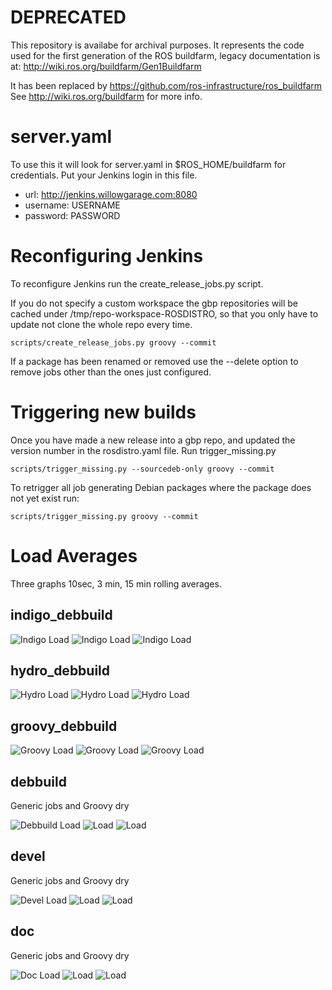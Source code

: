 DEPRECATED
==========

This repository is availabe for archival purposes.
It represents the code used for the first generation of the ROS buildfarm, legacy documentation is at: http://wiki.ros.org/buildfarm/Gen1Buildfarm

It has been replaced by https://github.com/ros-infrastructure/ros_buildfarm
See http://wiki.ros.org/buildfarm for more info.

server.yaml
===========

To use this it will look for server.yaml in $ROS_HOME/buildfarm for credentials.  Put your Jenkins login in this file.

 * url: http://jenkins.willowgarage.com:8080
 * username: USERNAME
 * password: PASSWORD

Reconfiguring Jenkins
=====================

To reconfigure Jenkins run the create_release_jobs.py script.

If you do not specify a custom workspace the gbp repositories will be cached under /tmp/repo-workspace-ROSDISTRO, so that you only have to update not clone the whole repo every time.

    scripts/create_release_jobs.py groovy --commit

If a package has been renamed or removed use the --delete option to remove jobs other than the ones just configured.

Triggering new builds
=====================

Once you have made a new release into a gbp repo, and updated the version number in the rosdistro.yaml file.  Run trigger_missing.py

    scripts/trigger_missing.py --sourcedeb-only groovy --commit

To retrigger all job generating Debian packages where the package does not yet exist run:

    scripts/trigger_missing.py groovy --commit


Load Averages
=============

Three graphs 10sec, 3 min, 15 min rolling averages.

indigo_debbuild
---------------

![Indigo Load](http://jenkins.ros.org/label/indigo_debbuild/loadStatistics/graph?type=sec10&width=280&height=200 "indigo_debbuild") ![Indigo Load](http://jenkins.ros.org/label/indigo_debbuild/loadStatistics/graph?type=min&width=280&height=200 "indigo_debbuild") ![Indigo Load](http://jenkins.ros.org/label/indigo_debbuild/loadStatistics/graph?type=hour&width=280&height=200 "indigo_debbuild") 

hydro_debbuild
--------------

![Hydro Load](http://jenkins.ros.org/label/hydro_debbuild/loadStatistics/graph?type=sec10&width=280&height=200 "hydro_debbuild") ![Hydro Load](http://jenkins.ros.org/label/hydro_debbuild/loadStatistics/graph?type=min&width=280&height=200 "hydro_debbuild") ![Hydro Load](http://jenkins.ros.org/label/hydro_debbuild/loadStatistics/graph?type=hour&width=280&height=200 "hydro_debbuild") 

groovy_debbuild
---------------

![Groovy Load](http://jenkins.ros.org/label/groovy_debbuild/loadStatistics/graph?type=sec10&width=280&height=200 "groovy_debbuild") ![Groovy Load](http://jenkins.ros.org/label/groovy_debbuild/loadStatistics/graph?type=min&width=280&height=200 "groovy_debbuild") ![Groovy Load](http://jenkins.ros.org/label/groovy_debbuild/loadStatistics/graph?type=hour&width=280&height=200 "groovy_debbuild") 

debbuild
--------

Generic jobs and Groovy dry

![Debbuild Load](http://jenkins.ros.org/label/debbuild/loadStatistics/graph?type=sec10&width=280&height=200 "debbuild") ![Load](http://jenkins.ros.org/label/debbuild/loadStatistics/graph?type=min&width=280&height=200 "debbuild") ![Load](http://jenkins.ros.org/label/debbuild/loadStatistics/graph?type=hour&width=280&height=200 "debbuild") 


devel
--------

Generic jobs and Groovy dry

![Devel Load](http://jenkins.ros.org/label/devel/loadStatistics/graph?type=sec10&width=280&height=200 "devel") ![Load](http://jenkins.ros.org/label/devel/loadStatistics/graph?type=min&width=280&height=200 "devel") ![Load](http://jenkins.ros.org/label/devel/loadStatistics/graph?type=hour&width=280&height=200 "devel") 

doc
--------

Generic jobs and Groovy dry

![Doc Load](http://jenkins.ros.org/label/doc/loadStatistics/graph?type=sec10&width=280&height=200 "doc") ![Load](http://jenkins.ros.org/label/doc/loadStatistics/graph?type=min&width=280&height=200 "doc") ![Load](http://jenkins.ros.org/label/doc/loadStatistics/graph?type=hour&width=280&height=200 "doc") 
